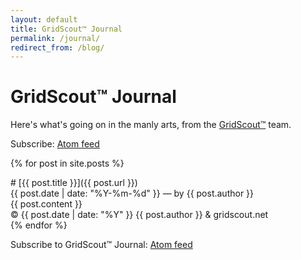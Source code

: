 ```yaml
---
layout: default
title: GridScout™ Journal
permalink: /journal/
redirect_from: /blog/
---
```


# GridScout™ Journal
Here's what's going on in the manly arts, from the [GridScout™][gridscout] team.

Subscribe: [Atom feed][feed]

{% for post in site.posts %}
<div class="post" markdown="1">
# [{{ post.title }}]({{ post.url }})
<div class="post-metadata">{{ post.date | date: "%Y-%m-%d" }} — by {{ post.author }}</div>
{{ post.content }}
<div class="post-metadata">© {{ post.date | date: "%Y" }} {{ post.author }} &amp; gridscout.net </div>
</div>
{% endfor %}

Subscribe to GridScout™ Journal: [Atom feed][feed]


[feed]:      /feed.xml
[gridscout]: /
